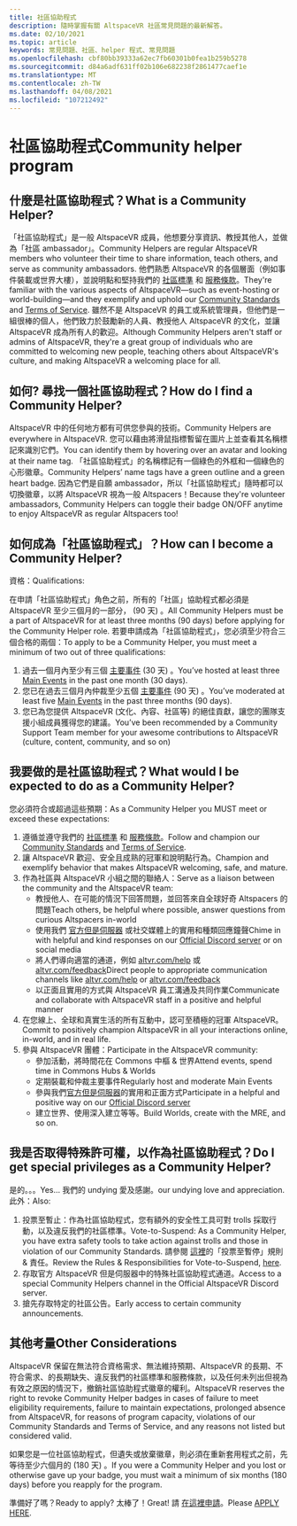 ```yaml
---
title: 社區協助程式
description: 隨時掌握有關 AltspaceVR 社區常見問題的最新解答。
ms.date: 02/10/2021
ms.topic: article
keywords: 常見問題、社區、helper 程式、常見問題
ms.openlocfilehash: cbf80bb39333a62ec7fb60301b0fea1b259b5278
ms.sourcegitcommit: d84a6adf631ff02b106e682238f2861477caef1e
ms.translationtype: MT
ms.contentlocale: zh-TW
ms.lasthandoff: 04/08/2021
ms.locfileid: "107212492"
---
```

# <a name="community-helper-program"></a><span data-ttu-id="d7c22-104">社區協助程式</span><span class="sxs-lookup"><span data-stu-id="d7c22-104">Community helper program</span></span>

## <a name="what-is-a-community-helper"></a><span data-ttu-id="d7c22-105">什麼是社區協助程式？</span><span class="sxs-lookup"><span data-stu-id="d7c22-105">What is a Community Helper?</span></span> 

<span data-ttu-id="d7c22-106">「社區協助程式」是一般 AltspaceVR 成員，他想要分享資訊、教授其他人，並做為「社區 ambassador」。</span><span class="sxs-lookup"><span data-stu-id="d7c22-106">Community Helpers are regular AltspaceVR members who volunteer their time to share information, teach others, and serve as community ambassadors.</span></span> <span data-ttu-id="d7c22-107">他們熟悉 AltspaceVR 的各個層面（例如事件裝載或世界大樓），並說明點和堅持我們的 [社區標準](community-standards.md) 和 [服務條款](terms-of-service.md)。</span><span class="sxs-lookup"><span data-stu-id="d7c22-107">They're familiar with the various aspects of AltspaceVR—such as event-hosting or world-building—and they exemplify and uphold our [Community Standards](community-standards.md) and [Terms of Service](terms-of-service.md).</span></span> <span data-ttu-id="d7c22-108">雖然不是 AltspaceVR 的員工或系統管理員，但他們是一組很棒的個人，他們致力於鼓勵新的人員、教授他人 AltspaceVR 的文化，並讓 AltspaceVR 成為所有人的歡迎。</span><span class="sxs-lookup"><span data-stu-id="d7c22-108">Although Community Helpers aren't staff or admins of AltspaceVR, they're a great group of individuals who are committed to welcoming new people, teaching others about AltspaceVR's culture, and making AltspaceVR a welcoming place for all.</span></span>

## <a name="how-do-i-find-a-community-helper"></a><span data-ttu-id="d7c22-109">如何? 尋找一個社區協助程式？</span><span class="sxs-lookup"><span data-stu-id="d7c22-109">How do I find a Community Helper?</span></span> 
<span data-ttu-id="d7c22-110">AltspaceVR 中的任何地方都有可供您參與的技術。</span><span class="sxs-lookup"><span data-stu-id="d7c22-110">Community Helpers are everywhere in AltspaceVR.</span></span> <span data-ttu-id="d7c22-111">您可以藉由將滑鼠指標暫留在圖片上並查看其名稱標記來識別它們。</span><span class="sxs-lookup"><span data-stu-id="d7c22-111">You can identify them by hovering over an avatar and looking at their name tag.</span></span> <span data-ttu-id="d7c22-112">「社區協助程式」的名稱標記有一個綠色的外框和一個綠色的心形徽章。</span><span class="sxs-lookup"><span data-stu-id="d7c22-112">Community Helpers’ name tags have a green outline and a green heart badge.</span></span> <span data-ttu-id="d7c22-113">因為它們是自願 ambassador，所以「社區協助程式」隨時都可以切換徽章，以將 AltspaceVR 視為一般 Altspacers！</span><span class="sxs-lookup"><span data-stu-id="d7c22-113">Because they're volunteer ambassadors, Community Helpers can toggle their badge ON/OFF anytime to enjoy AltspaceVR as regular Altspacers too!</span></span>

## <a name="how-can-i-become-a-community-helper"></a><span data-ttu-id="d7c22-114">如何成為「社區協助程式」？</span><span class="sxs-lookup"><span data-stu-id="d7c22-114">How can I become a Community Helper?</span></span> 

<span data-ttu-id="d7c22-115">資格：</span><span class="sxs-lookup"><span data-stu-id="d7c22-115">Qualifications:</span></span> 

<span data-ttu-id="d7c22-116">在申請「社區協助程式」角色之前，所有的「社區」協助程式都必須是 AltspaceVR 至少三個月的一部分， (90 天) 。</span><span class="sxs-lookup"><span data-stu-id="d7c22-116">All Community Helpers must be a part of AltspaceVR for at least three months (90 days) before applying for the Community Helper role.</span></span> <span data-ttu-id="d7c22-117">若要申請成為「社區協助程式」，您必須至少符合三個合格的兩個：</span><span class="sxs-lookup"><span data-stu-id="d7c22-117">To apply to be a Community Helper, you must meet a minimum of two out of three qualifications:</span></span> 

1. <span data-ttu-id="d7c22-118">過去一個月內至少有三個 [主要事件](../tutorials/main-events.md) (30 天) 。</span><span class="sxs-lookup"><span data-stu-id="d7c22-118">You’ve hosted at least three [Main Events](../tutorials/main-events.md) in the past one month (30 days).</span></span> 
2. <span data-ttu-id="d7c22-119">您已在過去三個月內仲裁至少五個 [主要事件](../tutorials/main-events.md) (90 天) 。</span><span class="sxs-lookup"><span data-stu-id="d7c22-119">You’ve moderated at least five [Main Events](../tutorials/main-events.md) in the past three months (90 days).</span></span> 
3. <span data-ttu-id="d7c22-120">您已為您提供 AltspaceVR (文化、內容、社區等) 的絕佳貢獻，讓您的團隊支援小組成員獲得您的建議。</span><span class="sxs-lookup"><span data-stu-id="d7c22-120">You’ve been recommended by a Community Support Team member for your awesome contributions to AltspaceVR (culture, content, community, and so on)</span></span>

## <a name="what-would-i-be-expected-to-do-as-a-community-helper"></a><span data-ttu-id="d7c22-121">我要做的是社區協助程式？</span><span class="sxs-lookup"><span data-stu-id="d7c22-121">What would I be expected to do as a Community Helper?</span></span> 

<span data-ttu-id="d7c22-122">您必須符合或超過這些預期：</span><span class="sxs-lookup"><span data-stu-id="d7c22-122">As a Community Helper you MUST meet or exceed these expectations:</span></span> 

1. <span data-ttu-id="d7c22-123">遵循並遵守我們的 [社區標準](community-standards.md) 和 [服務條款](terms-of-service.md)。</span><span class="sxs-lookup"><span data-stu-id="d7c22-123">Follow and champion our [Community Standards](community-standards.md) and [Terms of Service](terms-of-service.md).</span></span>
2. <span data-ttu-id="d7c22-124">讓 AltspaceVR 歡迎、安全且成熟的冠軍和說明點行為。</span><span class="sxs-lookup"><span data-stu-id="d7c22-124">Champion and exemplify behavior that makes AltspaceVR welcoming, safe, and mature.</span></span>
3. <span data-ttu-id="d7c22-125">作為社區與 AltspaceVR 小組之間的聯絡人：</span><span class="sxs-lookup"><span data-stu-id="d7c22-125">Serve as a liaison between the community and the AltspaceVR team:</span></span>
    * <span data-ttu-id="d7c22-126">教授他人、在可能的情況下回答問題，並回答來自全球好奇 Altspacers 的問題</span><span class="sxs-lookup"><span data-stu-id="d7c22-126">Teach others, be helpful where possible, answer questions from curious Altspacers in-world</span></span>
    * <span data-ttu-id="d7c22-127">使用我們 [官方但是伺服器](https://altvr.com/discord) 或社交媒體上的實用和種類回應鐘聲</span><span class="sxs-lookup"><span data-stu-id="d7c22-127">Chime in with helpful and kind responses on our [Official Discord server](https://altvr.com/discord) or on social media</span></span>
    * <span data-ttu-id="d7c22-128">將人們導向適當的通道，例如 [altvr.com/help](../world-building/getting-help.md) 或 [altvr.com/feedback](https://help.altvr.com/hc/requests/new?ticket_form_id=360001742213)</span><span class="sxs-lookup"><span data-stu-id="d7c22-128">Direct people to appropriate communication channels like [altvr.com/help](../world-building/getting-help.md) or [altvr.com/feedback](https://help.altvr.com/hc/requests/new?ticket_form_id=360001742213)</span></span>
    * <span data-ttu-id="d7c22-129">以正面且實用的方式與 AltspaceVR 員工溝通及共同作業</span><span class="sxs-lookup"><span data-stu-id="d7c22-129">Communicate and collaborate with AltspaceVR staff in a positive and helpful manner</span></span> 
4. <span data-ttu-id="d7c22-130">在您線上、全球和真實生活的所有互動中，認可至積極的冠軍 AltspaceVR。</span><span class="sxs-lookup"><span data-stu-id="d7c22-130">Commit to positively champion AltspaceVR in all your interactions online, in-world, and in real life.</span></span> 
5. <span data-ttu-id="d7c22-131">參與 AltspaceVR 團體：</span><span class="sxs-lookup"><span data-stu-id="d7c22-131">Participate in the AltspaceVR community:</span></span>
    * <span data-ttu-id="d7c22-132">參加活動，將時間花在 Commons 中樞 & 世界</span><span class="sxs-lookup"><span data-stu-id="d7c22-132">Attend events, spend time in Commons Hubs & Worlds</span></span>
    * <span data-ttu-id="d7c22-133">定期裝載和仲裁主要事件</span><span class="sxs-lookup"><span data-stu-id="d7c22-133">Regularly host and moderate Main Events</span></span>
    * <span data-ttu-id="d7c22-134">參與我們[官方但是伺服器](https://altvr.com/discord)的實用和正面方式</span><span class="sxs-lookup"><span data-stu-id="d7c22-134">Participate in a helpful and positive way on our [Official Discord server](https://altvr.com/discord)</span></span>
    * <span data-ttu-id="d7c22-135">建立世界、使用深入建立等等。</span><span class="sxs-lookup"><span data-stu-id="d7c22-135">Build Worlds, create with the MRE, and so on.</span></span> 

## <a name="do-i-get-special-privileges-as-a-community-helper"></a><span data-ttu-id="d7c22-136">我是否取得特殊許可權，以作為社區協助程式？</span><span class="sxs-lookup"><span data-stu-id="d7c22-136">Do I get special privileges as a Community Helper?</span></span> 

<span data-ttu-id="d7c22-137">是的。。。</span><span class="sxs-lookup"><span data-stu-id="d7c22-137">Yes…</span></span> <span data-ttu-id="d7c22-138">我們的 undying 愛及感謝。</span><span class="sxs-lookup"><span data-stu-id="d7c22-138">our undying love and appreciation.</span></span> <span data-ttu-id="d7c22-139">此外：</span><span class="sxs-lookup"><span data-stu-id="d7c22-139">Also:</span></span>

1. <span data-ttu-id="d7c22-140">投票至暫止：作為社區協助程式，您有額外的安全性工具可對 trolls 採取行動，以及違反我們的社區標準。</span><span class="sxs-lookup"><span data-stu-id="d7c22-140">Vote-to-Suspend: As a Community Helper, you have extra safety tools to take action against trolls and those in violation of our Community Standards.</span></span> <span data-ttu-id="d7c22-141">請參閱 [這裡](community-helper-guide.md)的「投票至暫停」規則 & 責任。</span><span class="sxs-lookup"><span data-stu-id="d7c22-141">Review the Rules & Responsibilities for Vote-to-Suspend, [here](community-helper-guide.md).</span></span>
2. <span data-ttu-id="d7c22-142">存取官方 AltspaceVR 但是伺服器中的特殊社區協助程式通道。</span><span class="sxs-lookup"><span data-stu-id="d7c22-142">Access to a special Community Helpers channel in the Official AltspaceVR Discord server.</span></span>
3. <span data-ttu-id="d7c22-143">搶先存取特定的社區公告。</span><span class="sxs-lookup"><span data-stu-id="d7c22-143">Early access to certain community announcements.</span></span>

## <a name="other-considerations"></a><span data-ttu-id="d7c22-144">其他考量</span><span class="sxs-lookup"><span data-stu-id="d7c22-144">Other Considerations</span></span>

<span data-ttu-id="d7c22-145">AltspaceVR 保留在無法符合資格需求、無法維持預期、AltspaceVR 的長期、不符合需求、的長期缺失、違反我們的社區標準和服務條款，以及任何未列出但視為有效之原因的情況下，撤銷社區協助程式徽章的權利。</span><span class="sxs-lookup"><span data-stu-id="d7c22-145">AltspaceVR reserves the right to revoke Community Helper badges in cases of failure to meet eligibility requirements, failure to maintain expectations, prolonged absence from AltspaceVR, for reasons of program capacity, violations of our Community Standards and Terms of Service, and any reasons not listed but considered valid.</span></span>

<span data-ttu-id="d7c22-146">如果您是一位社區協助程式，但遺失或放棄徽章，則必須在重新套用程式之前，先等待至少六個月的 (180 天) 。</span><span class="sxs-lookup"><span data-stu-id="d7c22-146">If you were a Community Helper and you lost or otherwise gave up your badge, you must wait a minimum of six months (180 days) before you reapply for the program.</span></span>

<span data-ttu-id="d7c22-147">準備好了嗎？</span><span class="sxs-lookup"><span data-stu-id="d7c22-147">Ready to apply?</span></span>
<span data-ttu-id="d7c22-148">太棒了！</span><span class="sxs-lookup"><span data-stu-id="d7c22-148">Great!</span></span> <span data-ttu-id="d7c22-149">請 [在這裡申請](https://help.altvr.com/hc/requests/new?ticket_form_id=360002060313)。</span><span class="sxs-lookup"><span data-stu-id="d7c22-149">Please [APPLY HERE](https://help.altvr.com/hc/requests/new?ticket_form_id=360002060313).</span></span>